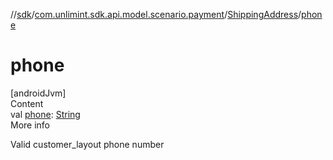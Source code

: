 //[sdk](../../../index.md)/[com.unlimint.sdk.api.model.scenario.payment](../index.md)/[ShippingAddress](index.md)/[phone](phone.md)



# phone  
[androidJvm]  
Content  
val [phone](phone.md): [String](https://kotlinlang.org/api/latest/jvm/stdlib/kotlin/-string/index.html)  
More info  


Valid customer_layout phone number

  



